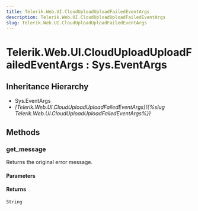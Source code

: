 ```yaml
---
title: Telerik.Web.UI.CloudUploadUploadFailedEventArgs
description: Telerik.Web.UI.CloudUploadUploadFailedEventArgs
slug: Telerik.Web.UI.CloudUploadUploadFailedEventArgs
---
```


# Telerik.Web.UI.CloudUploadUploadFailedEventArgs : Sys.EventArgs

## Inheritance Hierarchy

* Sys.EventArgs
* *[Telerik.Web.UI.CloudUploadUploadFailedEventArgs]({%slug Telerik.Web.UI.CloudUploadUploadFailedEventArgs%})*


## Methods

### get_message

Returns the original error message.

#### Parameters

#### Returns

`String` 


